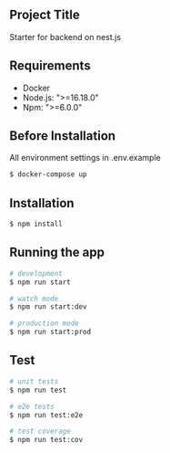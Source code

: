 ## Project Title
Starter for backend on nest.js

## Requirements
* Docker
* Node.js: ">=16.18.0"
* Npm: ">=6.0.0"

## Before Installation
All environment settings in .env.example
```bash
$ docker-compose up
```

## Installation

```bash
$ npm install
```

## Running the app

```bash
# development
$ npm run start

# watch mode
$ npm run start:dev

# production mode
$ npm run start:prod
```

## Test

```bash
# unit tests
$ npm run test

# e2e tests
$ npm run test:e2e

# test coverage
$ npm run test:cov
```

